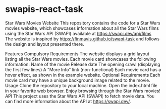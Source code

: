 # swapis-react-task
Star Wars Movies Website
This repository contains the code for a Star Wars movies website, which showcases information about all the Star Wars films using the Star Wars API (SWAPI) available at https://swapi.dev/api/films. The website is inspired by https://finmavis.github.io/swapi-task and follows the design and layout presented there.

Features
Compulsory Requirements
The website displays a grid layout listing all the Star Wars movies.
Each movie card showcases the following information:
Name of the movie
Release date
The opening crawl (displaying the first few lines)
A "More Info" link (non-functional)
Each movie card has a hover effect, as shown in the example website.
Optional Requirements
Each movie card may have a unique background image related to the movie.
Usage
Clone the repository to your local machine.
Open the index.html file in your favorite web browser.
Enjoy browsing through the Star Wars movies!
API
This project uses the Star Wars API (SWAPI) to fetch movie data. You can find more information about the API at https://swapi.dev/.









